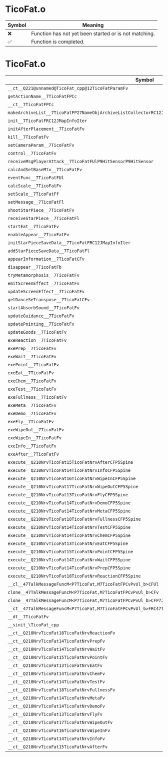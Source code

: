 # TicoFat.o
| Symbol | Meaning 
| ------------- | ------------- 
| :x: | Function has not yet been started or is not matching. 
| :white_check_mark: | Function is completed. 


# TicoFat.o
| Symbol | Decompiled? |
| ------------- | ------------- |
| `__ct__Q221@unnamed@TicoFat_cpp@12TicoFatParamFv` | :x: |
| `getActionName__7TicoFatFPCc` | :x: |
| `__ct__7TicoFatFPCc` | :x: |
| `makeArchiveList__7TicoFatFP27NameObjArchiveListCollectorRC12JMapInfoIter` | :x: |
| `init__7TicoFatFRC12JMapInfoIter` | :x: |
| `initAfterPlacement__7TicoFatFv` | :x: |
| `kill__7TicoFatFv` | :x: |
| `setCameraParam__7TicoFatFv` | :x: |
| `control__7TicoFatFv` | :x: |
| `receiveMsgPlayerAttack__7TicoFatFUlP9HitSensorP9HitSensor` | :x: |
| `calcAndSetBaseMtx__7TicoFatFv` | :x: |
| `eventFunc__7TicoFatFUl` | :x: |
| `calcScale__7TicoFatFv` | :x: |
| `setScale__7TicoFatFf` | :x: |
| `setMessage__7TicoFatFl` | :x: |
| `shootStarPiece__7TicoFatFv` | :x: |
| `receiveStarPiece__7TicoFatFl` | :x: |
| `startEat__7TicoFatFv` | :x: |
| `enableAppear__7TicoFatFv` | :x: |
| `initStarPieceSaveData__7TicoFatFRC12JMapInfoIter` | :x: |
| `addStarPieceSaveData__7TicoFatFl` | :x: |
| `appearInformation__7TicoFatCFv` | :x: |
| `disappear__7TicoFatFb` | :x: |
| `tryMetamorphosis__7TicoFatFv` | :x: |
| `emitScreenEffect__7TicoFatFv` | :x: |
| `updateScreenEffect__7TicoFatFv` | :x: |
| `getDanceSeTranspose__7TicoFatCFv` | :x: |
| `startAbsorbSound__7TicoFatFv` | :x: |
| `updateGuidance__7TicoFatFv` | :x: |
| `updatePointing__7TicoFatFv` | :x: |
| `updateGoods__7TicoFatFv` | :x: |
| `exeReaction__7TicoFatFv` | :x: |
| `exePrep__7TicoFatFv` | :x: |
| `exeWait__7TicoFatFv` | :x: |
| `exePoint__7TicoFatFv` | :x: |
| `exeEat__7TicoFatFv` | :x: |
| `exeChem__7TicoFatFv` | :x: |
| `exeTest__7TicoFatFv` | :x: |
| `exeFullness__7TicoFatFv` | :x: |
| `exeMeta__7TicoFatFv` | :x: |
| `exeDemo__7TicoFatFv` | :x: |
| `exeFly__7TicoFatFv` | :x: |
| `exeWipeOut__7TicoFatFv` | :x: |
| `exeWipeIn__7TicoFatFv` | :x: |
| `exeInfo__7TicoFatFv` | :x: |
| `exeAfter__7TicoFatFv` | :x: |
| `execute__Q210NrvTicoFat15TicoFatNrvAfterCFP5Spine` | :x: |
| `execute__Q210NrvTicoFat14TicoFatNrvInfoCFP5Spine` | :x: |
| `execute__Q210NrvTicoFat16TicoFatNrvWipeInCFP5Spine` | :x: |
| `execute__Q210NrvTicoFat17TicoFatNrvWipeOutCFP5Spine` | :x: |
| `execute__Q210NrvTicoFat13TicoFatNrvFlyCFP5Spine` | :x: |
| `execute__Q210NrvTicoFat14TicoFatNrvDemoCFP5Spine` | :x: |
| `execute__Q210NrvTicoFat14TicoFatNrvMetaCFP5Spine` | :x: |
| `execute__Q210NrvTicoFat18TicoFatNrvFullnessCFP5Spine` | :x: |
| `execute__Q210NrvTicoFat14TicoFatNrvTestCFP5Spine` | :x: |
| `execute__Q210NrvTicoFat14TicoFatNrvChemCFP5Spine` | :x: |
| `execute__Q210NrvTicoFat13TicoFatNrvEatCFP5Spine` | :x: |
| `execute__Q210NrvTicoFat15TicoFatNrvPointCFP5Spine` | :x: |
| `execute__Q210NrvTicoFat14TicoFatNrvWaitCFP5Spine` | :x: |
| `execute__Q210NrvTicoFat14TicoFatNrvPrepCFP5Spine` | :x: |
| `execute__Q210NrvTicoFat18TicoFatNrvReactionCFP5Spine` | :x: |
| `__cl__47TalkMessageFuncM<P7TicoFat,M7TicoFatFPCvPvUl_b>CFUl` | :x: |
| `clone__47TalkMessageFuncM<P7TicoFat,M7TicoFatFPCvPvUl_b>CFv` | :x: |
| `clone__47TalkMessageFuncM<P7TicoFat,M7TicoFatFPCvPvUl_b>CFP7JKRHeap` | :x: |
| `__ct__47TalkMessageFuncM<P7TicoFat,M7TicoFatFPCvPvUl_b>FRC47TalkMessageFuncM<P7TicoFat,M7TicoFatFPCvPvUl_b>` | :x: |
| `__dt__7TicoFatFv` | :x: |
| `__sinit_\TicoFat_cpp` | :x: |
| `__ct__Q210NrvTicoFat18TicoFatNrvReactionFv` | :x: |
| `__ct__Q210NrvTicoFat14TicoFatNrvPrepFv` | :x: |
| `__ct__Q210NrvTicoFat14TicoFatNrvWaitFv` | :x: |
| `__ct__Q210NrvTicoFat15TicoFatNrvPointFv` | :x: |
| `__ct__Q210NrvTicoFat13TicoFatNrvEatFv` | :x: |
| `__ct__Q210NrvTicoFat14TicoFatNrvChemFv` | :x: |
| `__ct__Q210NrvTicoFat14TicoFatNrvTestFv` | :x: |
| `__ct__Q210NrvTicoFat18TicoFatNrvFullnessFv` | :x: |
| `__ct__Q210NrvTicoFat14TicoFatNrvMetaFv` | :x: |
| `__ct__Q210NrvTicoFat14TicoFatNrvDemoFv` | :x: |
| `__ct__Q210NrvTicoFat13TicoFatNrvFlyFv` | :x: |
| `__ct__Q210NrvTicoFat17TicoFatNrvWipeOutFv` | :x: |
| `__ct__Q210NrvTicoFat16TicoFatNrvWipeInFv` | :x: |
| `__ct__Q210NrvTicoFat14TicoFatNrvInfoFv` | :x: |
| `__ct__Q210NrvTicoFat15TicoFatNrvAfterFv` | :x: |
